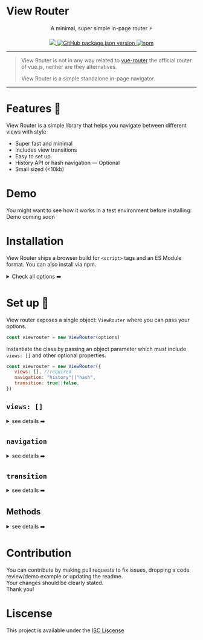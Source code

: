 # View Router

<p align="center">A minimal, super simple in-page router ⚡ </p>

<p align="center">
<a href="#">
  <img src="https://img.shields.io/bundlephobia/min/@bukunmikuti/hello?color=Blue&style=flat-square">
</a>
 <a href="">
 <img alt="GitHub package.json version" src="https://img.shields.io/github/package-json/v/Bukunmikuti/Hello?style=flat-square">
 </a>
 <a href="https://www.npmjs.com/package/@bukunmikuti/hello">
  <img alt="npm" src="https://img.shields.io/npm/v/@bukunmikuti/hello?style=flat-square">
 </a>
 </p>
 
 -------------------------
 
 > View Router is not in any way related to [vue-router](https://github.com/vuejs/vue-router) the official router of vue.js, neither are they alternatives. 
 > 
 > View Router is a simple standalone in-page navigator.
 
 -------------------------
 
 # Features 🎉
 View Router is a simple library that helps you navigate between different views with style<br>
 
 - Super fast and minimal <br>
 - Includes view transitions <br>
 - Easy to set up <br>
 - History API or hash navigation — Optional<br>
 - Small sized (<10kb) <br>
 
 
 # Demo
 You might want to see how it works in a test environment before installing: <br>
 Demo coming soon
 
 # Installation
View Router ships a browser build for 
```<script>``` tags 
and an ES Module format. You can also install via npm.
<details>
<summary>Check all options ➡️</summary>

 ### NPM
 ```
 npm i @bukunmikuti/view-router
 ```
 ### Script include
 ```html
 <script src="cdn"></script>
 ```
 ### ES Module
 ```javascript
 import ViewRouter from "cdn"
 ```
</details>
 
 # Set up 🚀
 View router exposes a single object: ```ViewRouter``` where you can pass your options.
 
 ```javascript
 const viewrouter = new ViewRouter(options)
 ```

 Instantiate the class by passing an object parameter which must include ```views: []``` and other optional properties.
 
 ```javascript
 const viewrouter = new ViewRouter({
	views: [], //required
	navigation: "history"||"hash",
	transition: true||false, 
})
 ```

 
## ```views: []```
<details>
<summary>see details ➡️</summary>
<br>

 ```Type:``` Array of objects — required <br>
 ```Description:``` This property stores each view's property in an object. It can contain several view definitions.
 
 ```javascript
 const viewrouter = new ViewRouter({
	views: [
		{
			id: "login", //required
			path: "/login",
			origin: "/login.html",
			mounted() {}, //callback
			render() {} //callback
		},
		
		{/* another view */}
		{/* another view */}
	]
})
 ```
 A view definition should include the following properties:
 
 | View property | Description | Default Value |
| :---------------: | :---------------: | :---------------: |
| ```id``` | The 'id' attribute of the template tag — Required| undefined |
| ```path``` | The URL path that triggers the view when navigated to. | undefined |
| ```origin``` | If the view is located in another html document, this will contain the relative path to the document. | undefined |
| ```mounted``` | Views are not part of the DOM by default, they only get mounted when routed to for the first time. Put any logic that depends on accessing elements of the view here. It is called only once | callback undefined |
| ```render``` | This method is called each time a view is routed to | callback undefined |
</details>


## ```navigation```
<details>
<summary>
see details ➡️
</summary>
<br>

 ```Type:``` String — history or hash (optional) <br>
 ```Description:``` Use hash navigation or Web history API. If undefined or false then routing is automatically disabled, else ```views: [{path: ""}]``` must be specified.
 </details>


## ```transition```
<details>
<summary>see details ➡️</summary>
<br>

 ```Type:``` Boolean — optional<br>
 ```Description:``` Enable or disable view transitions. Transition type must be specified on the view ```<template>``` tag. <br>All transitions — ```fadeIn``` ```fadeInTop``` ```fadeInBottom``` ```fadeInLeft``` ```fadeInRight```
 
 ```html
 <!--index.html-->
 <template id="login" class="v-router fadeInLeft"></template>
 
 <script type="module">
 import ViewRouter from "..."
 
 let v = new ViewRouter({
  //...
  transition: true
 })
 </script>
 
 ```
</details>


## Methods
<details>
<summary>see details ➡️</summary>
<br>

| Method | Description | Return Value |
| :---------------: | :---------------: | :---------------: |
| ```routeTo()``` | Navigate to the specified view. Accepts view id as parameter | executes render() |
 </details>

 # Contribution
 You can contribute by making pull requests to fix issues, 
dropping a code review/demo example or updating the readme.<br>
Your changes should be clearly stated.<br>
Thank you! 

 # Liscense
 This project is available under the [ISC Liscense]()
